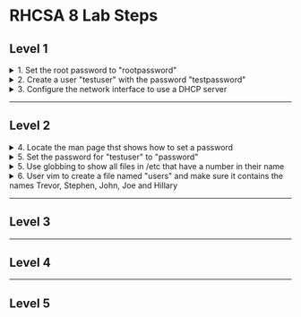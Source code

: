 # RHCSA 8 Lab Steps

## Level 1

<details>
  <summary>1. Set the root password to "rootpassword"</summary>
  Steps to complete
</details>

<details>
  <summary>2. Create a user "testuser" with the password "testpassword"</summary>
  Steps to complete
</details>

<details>
  <summary>3. Configure the network interface to use a DHCP server</summary>
  Steps to complete
</details>

***

## Level 2

<details>
  <summary>4. Locate the man page thst shows how to set a password</summary>
  Steps to complete
</details>

<details>
  <summary>5. Set the password for "testuser" to "password"</summary>
  Steps to complete
</details>

<details>
  <summary>5. Use globbing to show all files in /etc that have a number in their name</summary>
  Steps to complete
</details>

<details>
  <summary>6. User vim to create a file named "users" and make sure it contains the names Trevor, Stephen, John, Joe and Hillary</summary>
  Steps to complete
</details> 

***

## Level 3



***

## Level 4



***

## Level 5

